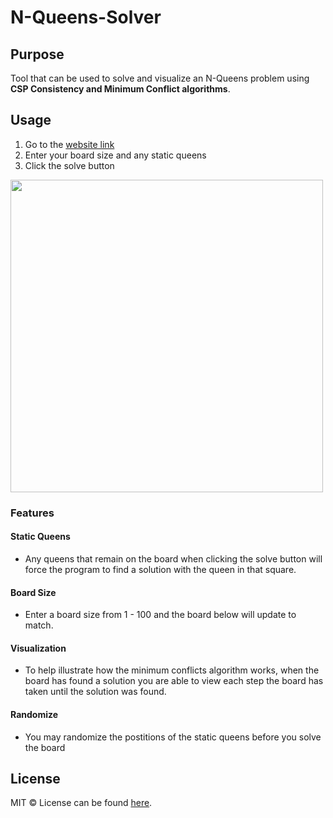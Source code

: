 # N-Queens-Solver

## Purpose
Tool that can be used to solve and visualize an N-Queens problem using **CSP Consistency and Minimum Conflict algorithms**.

## Usage
1. Go to the [website link](https://mr-rjh3.github.io/N-Queens-Solver/)
3. Enter your board size and any static queens
4. Click the solve button

<img src="https://user-images.githubusercontent.com/98052534/206871613-e8d81a5b-df65-4575-a69e-65a0609247da.png" width="500"/>

### Features
#### Static Queens
  - Any queens that remain on the board when clicking the solve button will force the program to find a solution with the queen in that square.
#### Board Size
  - Enter a board size from 1 - 100 and the board below will update to match.
#### Visualization
  - To help illustrate how the minimum conflicts algorithm works, when the board has found a solution you are able to view each step the board has taken until the solution was found.
#### Randomize
  - You may randomize the postitions of the static queens before you solve the board

## License
MIT © License can be found [here](https://github.com/SamsonGoodenough/n-puzzle-solver/blob/main/LICENSE).
